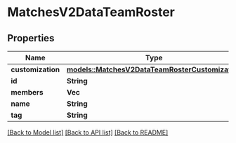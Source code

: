 # MatchesV2DataTeamRoster

## Properties

Name | Type | Description | Notes
------------ | ------------- | ------------- | -------------
**customization** | [**models::MatchesV2DataTeamRosterCustomization**](MatchesV2DataTeamRosterCustomization.md) |  | 
**id** | **String** |  | 
**members** | **Vec<String>** |  | 
**name** | **String** |  | 
**tag** | **String** |  | 

[[Back to Model list]](../README.md#documentation-for-models) [[Back to API list]](../README.md#documentation-for-api-endpoints) [[Back to README]](../README.md)


